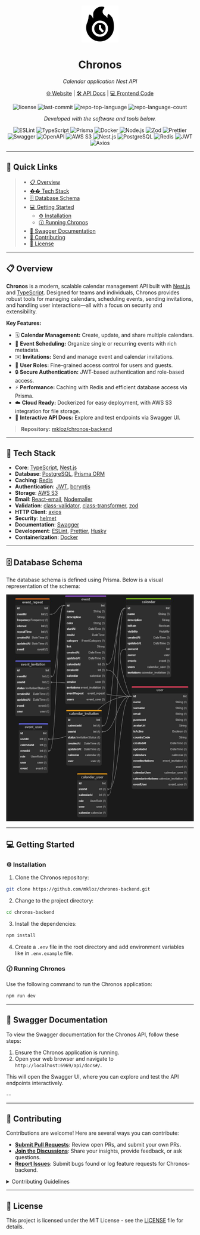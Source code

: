 <p align="center">
  <img src="./assets/logo.svg" width="100" />
</p>
<h1 align="center">Chronos</h1>
<p align="center">
    <em>Calendar application Nest API</em>
</p>
<p align="center">
  <a href="https://chronos.mkloz.com">🌐 Website</a> |
  <a href="https://api.mkloz.com/chronos/api/docs">🛠️ API Docs</a> |
  <a href="https://github.com/mkloz/chronos-frontend">💻 Frontend Code</a>
</p>
<p align="center">
 <img src="https://img.shields.io/github/license/maxkrv/chronos-be?style=flat&color=0080ff" alt="license">
 <img src="https://img.shields.io/github/last-commit/maxkrv/chronos-be?style=flat&logo=git&logoColor=white&color=0080ff" alt="last-commit">
 <img src="https://img.shields.io/github/languages/top/maxkrv/chronos-be?style=flat&color=0080ff" alt="repo-top-language">
 <img src="https://img.shields.io/github/languages/count/maxkrv/chronos-be?style=flat&color=0080ff" alt="repo-language-count">
<p>
<p align="center">
  <em>Developed with the software and tools below.</em>
</p>
<p align="center">
 <img src="https://img.shields.io/badge/ESLint-4B32C3.svg?style=flat&logo=ESLint&logoColor=white" alt="ESLint">
 <img src="https://img.shields.io/badge/TypeScript-3178C6.svg?style=flat&logo=TypeScript&logoColor=white" alt="TypeScript">
 <img src="https://img.shields.io/badge/Prisma-2D3748.svg?style=flat&logo=Prisma&logoColor=white" alt="Prisma">
 <img src="https://img.shields.io/badge/Docker-2496ED.svg?style=flat&logo=Docker&logoColor=white" alt="Docker">
    <img src="https://img.shields.io/badge/Node.js-339933.svg?style=flat&logo=Node.js&logoColor=white" alt="Node.js">
    <img src="https://img.shields.io/badge/Zod-000000.svg?style=flat&logo=Zod&logoColor=white" alt="Zod">
    <img src="https://img.shields.io/badge/Prettier-F7B93E.svg?style=flat&logo=Prettier&logoColor=white" alt="Prettier">
    <img src="https://img.shields.io/badge/Swagger-85EA2D.svg?style=flat&logo=Swagger&logoColor=black" alt="Swagger">
    <img src="https://img.shields.io/badge/OpenAPI-6BA539.svg?style=flat&logo=OpenAPI-Initiative&logoColor=white" alt="OpenAPI">
    <img src="https://img.shields.io/badge/Amazon_S3-569A31.svg?style=flat&logo=Amazon-S3&logoColor=white" alt="AWS S3">
    <img src="https://img.shields.io/badge/nestjs-E0234E?style=flat&logo=nestjs&logoColor=white" alt="Nest.js">
    <img src="https://img.shields.io/badge/PostgreSQL-316192?style=flat&logo=postgresql&logoColor=white" alt="PostgreSQL">
    <img src="https://img.shields.io/badge/redis-%23DD0031.svg?style=flat&logo=redis&logoColor=white" alt="Redis">
    <img src="https://img.shields.io/badge/JWT-000000?style=flat&logo=JSON%20web%20tokens&logoColor=white" alt="JWT">
    <img src="https://img.shields.io/badge/axios-671ddf?style=flat&logo=axios&logoColor=white" alt="Axios">

</p>
<hr>

## 🔗 Quick Links

> - [📋 Overview](#-overview)
> - [�� Tech Stack](#-tech-stack)
> - [🗄️ Database Schema](#️-database-schema)
> - [💻 Getting Started](#-getting-started)
>     - [⚙️ Installation](#️-installation)
>     - [🕜 Running Chronos](#-running-chronos)
> - [📜 Swagger Documentation](#-swagger-documentation)
> - [🤝 Contributing](#-contributing)
> - [📄 License](#-license)

---

## 📋 Overview

**Chronos** is a modern, scalable calendar management API built with [Nest.js](https://nestjs.com/) and [TypeScript](https://www.typescriptlang.org/). Designed for teams and individuals, Chronos provides robust tools for managing calendars, scheduling events, sending invitations, and handling user interactions—all with a focus on security and extensibility.

**Key Features:**
- 🗓️ **Calendar Management:** Create, update, and share multiple calendars.
- 📅 **Event Scheduling:** Organize single or recurring events with rich metadata.
- ✉️ **Invitations:** Send and manage event and calendar invitations.
- 👥 **User Roles:** Fine-grained access control for users and guests.
- 🔒 **Secure Authentication:** JWT-based authentication and role-based access.
- ⚡ **Performance:** Caching with Redis and efficient database access via Prisma.
- ☁️ **Cloud Ready:** Dockerized for easy deployment, with AWS S3 integration for file storage.
- 📖 **Interactive API Docs:** Explore and test endpoints via Swagger UI.

> **Repository:** [mkloz/chronos-backend](https://github.com/mkloz/chronos-backend)

---

## 🚀 Tech Stack

- **Core**: [TypeScript](https://www.typescriptlang.org/), [Nest.js](https://nestjs.com/)
- **Database**: [PostgreSQL](https://www.postgresql.org/), [Prisma ORM](https://www.prisma.io/)
- **Caching**: [Redis](https://redis.io/)
- **Authentication**: [JWT](https://jwt.io/), [bcryptjs](https://www.npmjs.com/package/bcryptjs)
- **Storage**: [AWS S3](https://aws.amazon.com/s3/)
- **Email**: [React-email](https://react.email/), [Nodemailer](https://nodemailer.com/)
- **Validation**: [class-validator](https://github.com/typestack/class-validator), [class-transformer](https://github.com/typestack/class-transformer), [zod](https://zod.dev/)
- **HTTP Client**: [axios](https://axios-http.com/)
- **Security**: [helmet](https://helmetjs.github.io/)
- **Documentation**: [Swagger](https://swagger.io/)
- **Development**: [ESLint](https://eslint.org/), [Prettier](https://prettier.io/), [Husky](https://typicode.github.io/husky/)
- **Containerization**: [Docker](https://www.docker.com/)

---

## 🗄️ Database Schema

The database schema is defined using Prisma. Below is a visual representation of the schema:

<p align="center">
    <img src="prisma/db.jpg" alt="Database Schema" width="600" />
</p>

---

## 💻 Getting Started

### ⚙️ Installation

1. Clone the Chronos repository:

```sh
git clone https://github.com/mkloz/chronos-backend.git
```

2. Change to the project directory:

```sh
cd chronos-backend
```

3. Install the dependencies:

```sh
npm install
```

4. Create a `.env` file in the root directory and add environment variables like in `.env.example` file.

### 🕜 Running Chronos

Use the following command to run the Chronos application:

```sh
npm run dev
```

---

## 📜 Swagger Documentation

To view the Swagger documentation for the Chronos API, follow these steps:

1. Ensure the Chronos application is running.
2. Open your web browser and navigate to `http://localhost:6969/api/docs#/`.

This will open the Swagger UI, where you can explore and test the API endpoints interactively.

--

---

## 🤝 Contributing

Contributions are welcome! Here are several ways you can contribute:

- **[Submit Pull Requests](https://github.com/mkloz/chronos-backend/blob/main/CONTRIBUTING.md)**: Review open PRs, and submit your own PRs.
- **[Join the Discussions](https://github.com/mkloz/chronos-backend/discussions)**: Share your insights, provide feedback, or ask questions.
- **[Report Issues](https://github.com/mkloz/chronos-backend/issues)**: Submit bugs found or log feature requests for Chronos-backend.

<details closed>
    <summary>Contributing Guidelines</summary>

1. **Fork the Repository**: Start by forking the project repository to your GitHub account.
2. **Clone Locally**: Clone the forked repository to your local machine using a Git client.

    ```sh
    git clone https://github.com/mkloz/chronos-backend
    ```

3. **Create a New Branch**: Always work on a new branch, giving it a descriptive name.

    ```sh
    git checkout -b new-feature-x
    ```

4. **Make Your Changes**: Develop and test your changes locally.
5. **Commit Your Changes**: Commit with a clear message describing your updates.

    ```sh
    git commit -m 'Implemented new feature x.'
    ```

6. **Push to GitHub**: Push the changes to your forked repository.

    ```sh
    git push origin new-feature-x
    ```

7. **Submit a Pull Request**: Create a PR against the original project repository. Clearly describe the changes and their motivations.

Once your PR is reviewed and approved, it will be merged into the main branch.

</details>

---

## 📄 License

This project is licensed under the MIT License - see the [LICENSE](https://github.com/mkloz/chronos-backend/blob/develop/LICENSE) file for details.

